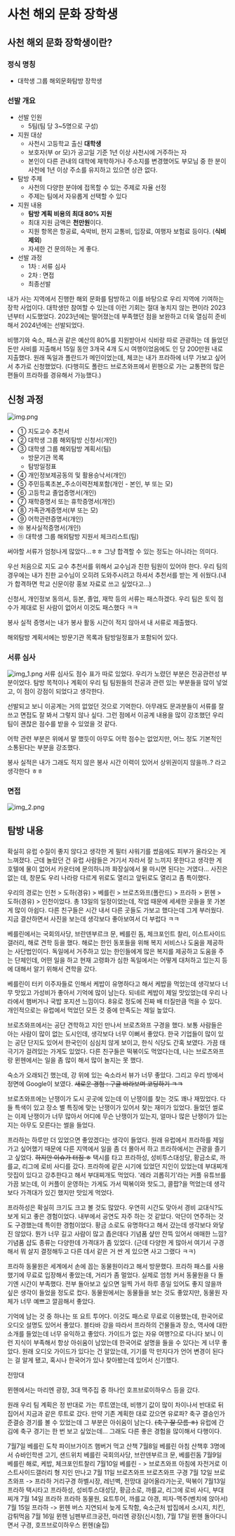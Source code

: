 # 사천 해외 문화 장학생
## 사천 해외 문화 장학생이란?
### 정식 명칭
- 대학생 그룹 해외문화탐방 장학생
### 선발 개요
- 선발 인원
  - 5팀(팀 당 3~5명으로 구성)
- 지원 대상
  - 사천시 고등학교 출신 **대학생**
  - 보호자(부 or 모)가 공고일 기준 1년 이상 사천시에 거주하는 자
  - 본인이 다른 관내의 대학에 재학하거나 주소지를 변경했어도 부모님 중 한 분이 사천에 1년 이상 주소를 유지하고 있으면 상관 없다.
- 탐방 주제
  - 사천의 다양한 분야에 접목할 수 있는 주제로 자율 선정
  - 주제는 팀에서 자유롭게 선택할 수 있다
- 지원 내용
  - **탐방 계획 비용의 최대 80% 지원**
  - 최대 지원 금액은 **천만원**이다.
  - 지원 항목은 항공료, 숙박비, 현지 교통비, 입장료, 여행자 보험료 등이다. (**식비 제외**)
  - 자세한 건 문의하는 게 좋다.
- 선발 과정
  - 1차 : 서류 심사
  - 2차 : 면접
  - 최종선발

내가 사는 지역에서 진행한 해외 문화를 탐방하고 이를 바탕으로 우리 지역에 기여하는 장학 사업이다.
대학생만 참여할 수 있는데 이런 기회는 절대 놓치지 않는 편이라 2023년부터 시도했었다.
2023년에는 떨어졌는데 부족했던 점을 보완하고 더욱 열심히 준비해서 2024년에는 선발되었다.
<br />

비행기와 숙소, 패스권 같은 예산의 80%를 지원받아서 식비랑 따로 관광하는 데 들었던 돈만 사비를 지출해서 15일 동안 3개국 4개 도시 여행이었음에도 인 당 200만원 내로 지출했다.
원래 독일과 폴란드가 메인이었는데, 체코는 내가 프라하에 너무 가보고 싶어서 추가로 신청했었다. (다행히도 폴란드 브로츠와프에서 뮌헨으로 가는 교통편의 많은 편들이 프라하를 경유해서 가능했다.)
<br />
## 신청 과정
![img.png](img.png)
- ① 지도교수 추천서
- ② 대학생 그룹 해외탐방 신청서(개인)
- ③ 대학생 그룹 해외탐방 계획서(팀)
  - 방문기관 목록
  - 탐방일정표
- ④ 개인정보제공동의 및 활용승낙서(개인)
- ⑤ 주민등록초본_주소이력전체포함(개인 - 본인, 부 또는 모)
- ⑥ 고등학교 졸업증명서(개인)
- ⑦ 재학증명서 또는 휴학증명서(개인)
- ⑧ 가족관계증명서(부 또는 모)
- ⑨ 어학관련증명서(개인)
- ⑩ 봉사실적증명서(개인)
- ⑪ 대학생 그룹 해외탐방 지원서 체크리스트(팀)

써야할 서류가 엄청나게 많았다...ㅎㅎ
그냥 합격할 수 있는 정도는 아니라는 의미다.

우선 처음으로 지도 교수 추천서를 위해서 교수님과 친한 팀원이 있어야 한다.
우리 팀의 경우에는 내가 친한 교수님이 오히려 도와주시려고 하셔서 추천서를 받는 게 쉬웠다.(내가 합격하면 학교 신문이랑 홍보 자료로 쓰고 싶었다고...)

신청서, 개인정보 동의서, 등본, 졸업, 재학 등의 서류는 패스하겠다.
우리 팀은 토익 점수가 제대로 된 사람이 없어서 이것도 패스했다 ㅋㅋ

봉사 실적 증명서는 내가 봉사 활동 시간이 적지 않아서 내 서류로 제출했다.

해외탐방 계획서에는 방문기관 목록과 탐방일정표가 포함되어 있다.

### 서류 심사
![img_1.png](img_1.png)
서류 심사도 점수 표가 따로 있었다.
우리가 노렸던 부분은 전공관련성 부분이었다.
탐방 목적이나 계획이 우리 팀 팀원들의 전공과 관련 있는 부분들을 많이 넣었고, 이 점이 강점이 되었다고 생각한다.

선발되고 보니 이공계는 거의 없었던 것으로 기억한다.
아무래도 문과분들이 서류를 잘 쓰고 면접도 잘 봐서 그렇지 않나 싶다.
그런 점에서 이공계 내용을 많이 강조했던 우리 팀이 괜찮은 점수를 받을 수 있었을 것 같다.

어학 관련 부분은 위에서 말 했듯이 아무도 어학 점수는 없었지만, 어느 정도 기본적인 소통된다는 부분을 강조했다.

봉사 실적은 내가 그래도 적지 않은 봉사 시간 이력이 있어서 상위권이지 않을까..? 라고 생각한다 ㅎㅎ

### 면접
![img_2.png](img_2.png)
## 탐방 내용

### 
확실히 유럽 수질이 좋지 않다고 생각한 게 필터 샤워기를 썼음에도 피부가 올라오는 게 느껴졌다.
근데 놀랐던 건 유럽 사람들은 거기서 자라서 잘 느끼지 못한다고 생각한 게 호텔에 물이 없어서 카운터에 문의하니까 화장실에서 물 마시면 된다는 거였다...
사진은 없는 데, 창문도 우리 나라랑 다르게 위로도 열리고 앞뒤로도 열리고 좀 특이했다.
<br />

우리의 경로는 인천 > 도하(경유) > 베를린 > 브로츠와프(폴란드) > 프라하 > 뮌헨 > 도하(경유) > 인천이었다.
총 13일의 일정이었는데, 작업 때문에 세세한 곳들을 못 가본 게 많이 아쉽다.
다른 친구들은 시간 내서 다른 곳들도 가보고 했다는데 그게 부러웠다. 지금 결산하면서 사진을 보는데 생각보다 좋아보여서 더 부럽다 ㅋㅋ
<br />

베를린에서는 국회의사당, 브란덴부르크 문, 베를린 돔, 체크포인트 찰리, 이스트사이드갤러리, 해로 견학 등을 했다.
해로는 한인 동포들을 위해 복지 서비스나 도움을 제공하는 사단법인이다. 독일에서 거주하고 있는 한인들에게 많은 복지를 제공하고 도움을 주는 단체인데, 어떤 일을 하고 현재 고령화가 심한 독일에서는 어떻게 대처하고 있는지 등에 대해서 알기 위해서 견학을 갔다.
<br />

베를린이 터키 이주자들로 인해서 케밥이 유명하다고 해서 케밥을 먹었는데 생각보다 너무 맛있고 가성비가 좋아서 기억에 많이 남는다.
되네르 케밥이 제일 맛있었는데 우리 나라에서 햄버거나 국밥 포지션 느낌이다. 8유로 정도에 진짜 배 터질만큼 먹을 수 있다. 개인적으로는 유럽에서 먹었던 모든 것 중에 만족도는 제일 높았다.
<br />

브로츠와프에서는 공단 견학하고 지인 만나서 브로츠와프 구경을 했다. 보통 사람들은 아는 사람이 많이 없는 도시인데, 생각보다 너무 이뻐서 좋았다.
한국 기업들이 많이 있는 공단 단지도 있어서 한국인이 심심치 않게 보이고, 한식 식당도 간혹 보였다. 가끔 태극기가 걸려있는 가게도 있었다.
다른 친구들은 떡볶이도 먹었다는데, 나는 브로츠와프랑 뮌헨에서는 일을 좀 많이 해서 많이 놀지는 못 했다.
<br />

숙소가 오래되긴 했는데, 강 위에 있는 숙소라서 뷰가 너무 좋았다. 그리고 우리 방에서 정면에 Google이 보였다. ~~새로운 경험 : 구글 바라보며 코딩하기 ㅋㅋ~~
<br />

브로츠와프에는 난쟁이가 도시 곳곳에 있는데 이 난쟁이를 찾는 것도 꽤나 재밌었다. 다들 특색이 있고 장소 별 특징에 맞는 난쟁이가 있어서 찾는 재미가 있었다.
들었던 썰로는 이제 난쟁이가 너무 많아서 어디에 무슨 난쟁이가 있는지, 얼마나 많은 난쟁이가 있는지는 아무도 모른다는 썰을 들었다.
<br />

프라하는 하루만 더 있었으면 좋았겠다는 생각이 들었다.
원래 유럽에서 프라하를 제일 가고 싶어했기 때문에 다른 지역에서 일을 좀 더 몰아서 하고 프라하에서는 관광을 즐기고 싶었다. ~~하지만 이슈가 터짐 ㅎ~~
택시를 타고 프라하성, 성비투스대성당, 황금소로, 까를교, 리그에 로비 사디를 갔다.
프라하에 같은 시기에 있었던 지인이 있었는데 부대찌개 맛집이 있다고 강추한다고 해서 부대찌개도 먹었다.
'레라 괴롭히기'라는 커플 유튜브를 가끔 보는데, 이 커플이 운영하는 가게도 가서 떡볶이와 핫도그, 콜팝?을 먹었는데 생각보다 가격대가 있긴 했지만 맛있게 먹었다.
<br />

프라하성은 확실히 크기도 크고 볼 것도 많았다. 우연히 시간도 맞아서 경비 교대식?도 보게 되고 좋은 경험이었다.
내부에서 공연도 자주 하는 것 같았다. 악단이 연주하는 것도 구경했는데 특이한 경험이었다.
황금 소로도 유명하다고 해서 갔는데 생각보다 와닿진 않았다. 뭔가 너무 길고 사람이 많고 좁은데다 기념품 샾만 잔뜩 있어서 애매한 느낌? 기념품 샵도 종류는 다양한데 가격대가 좀 있었다. (근데 다양한 게 많아서 여기서 구경해서 뭐 살지 결정해두고 다른 데서 같은 거 싼 게 있으면 사고 그랬다 ㅋㅋ)
<br />

프라하 동물원은 세계에서 손에 꼽는 동물원이라고 해서 방문했다.
프라하 패스를 사용했기에 무료로 입장해서 좋았는데, 거리가 좀 멀었다.
실제로 엄청 커서 동물원을 다 돌기엔 시간이 부족했다. 전부 돌아보고 싶으면 일찍 가서 하루 종일 있어도 좋지 않을까 싶은 생각이 들었을 정도로 컸다.
동물원에서는 동물들을 보는 것도 좋았지만, 동물원 자체가 너무 예쁘고 깔끔해서 좋았다.
<br />

기억에 남는 것 중 하나는 또 요트 투어다. 이것도 패스로 무료로 이용했는데, 한국어로 오디오 설명도 있어서 좋았다.
블타바 강을 따라서 프라하의 건물들과 장소, 역사에 대한 소개를 들었는데 너무 유익하고 좋았다.
가이드가 없는 자유 여행?으로 다니다 보니 이런 지식이 부족해서 항상 아쉬움이 남았는데 한국어로 설명을 들을 수 있다는 게 너무 좋았다.
원래 오디오 가이드가 있다는 건 알았는데, 기기를 막 만지다가 언어 변경이 된다는 걸 알게 됐고, 혹시나 한국어가 있나 찾아봤는데 있어서 신기했다.
<br />

전망대
<br />

뮌헨에서는 마리엔 광장, 3대 맥주집 중 하나인 호프브로이하우스 등을 갔다.
<br />

원래 우리 팀 계획은 정 반대로 가는 루트였는데, 비행기 값이 많이 차이나서 반대로 뒤집어서 지금과 같은 루트로 갔다.
만약 기존 계획한 대로 갔으면 유로파? 축구 결승인가 준결승 경기를 볼 수 있었는데 그 부분은 아쉬움이 남는다. ~~(축구 잘 모름 ㅎ)~~
유럽에 간 김에 축구 경기는 한 번 보고 싶었는데... 그래도 다른 좋은 경험을 많이해서 다행이다.
<br />

7월7일 베를린 도착
파이브가이즈 햄버거 먹고 산책
7월8일 베를린
아침 산책후 3명에서 슈바인학센 고기, 샌드위치
베를린 국회의사당, 브란덴부르크 문, 베를린돔
7월9일 베를린
해로, 케밥, 체크포인트찰리
7월10일 베를린 - > 브로츠와프
아침에 자전거로 이스트사이드갤러리
형 지인 만나고
7월 11일 브로츠와프
브로츠와프 구경
7월 12일 브로츠와프 -> 프라하
거리구경 하벨시장, 레넌벽, 전망대 걸어올라가는곳, 떡볶이
7월13일 프라하
택시타고 프라하성, 성비투스대성당, 황금소로, 까를교, 리그에 로비 사디, 부대찌개
7월 14일 프라하
프라하 동물원, 요트투어, 까를교 야경, 피자-맥주(벤치에 앉아서)
7월 15일 프라하 -> 뮌헨
버스 지연되서 늦게 도착함, 숙소근처 밥집에서 소시지, 치킨, 감튀먹음
7월 16일 뮌헨
님펜부르크궁전, 마리엔 광장(신시청),
7월 17일 뮌헨
돌아다니면서 구경, 호프브로이하우스 뮌헨(술집)
